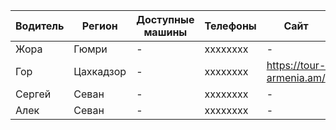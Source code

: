 
| Водитель | Регион | Доступные машины | Телефоны | Сайт |
| - | - | - | - | - |
| Жора | Гюмри | - | xxxxxxxx | - |
| Гор | Цахкадзор | - | xxxxxxxx  | https://tour-armenia.am/ |
| Сергей | Севан | - | xxxxxxxx | - |
| Алек | Севан | - | xxxxxxxx | - |

